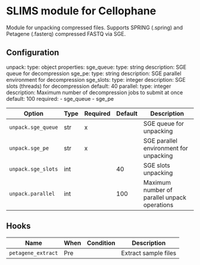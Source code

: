 # SLIMS module for Cellophane

Module for unpacking compressed files. Supports SPRING (.spring) and Petagene (.fasterq) compressed FASTQ via SGE.

## Configuration

  unpack:
    type: object
    properties:
      sge_queue:
        type: string
        description: SGE queue for decompression
      sge_pe:
        type: string
        description: SGE parallel environment for decompression
      sge_slots:
        type: integer
        description: SGE slots (threads) for decompression
        default: 40
      parallel:
        type: integer
        description: Maximum number of decompression jobs to submit at once
        default: 100
    required:
      - sge_queue
      - sge_pe


Option             | Type | Required | Default | Description
-------------------|------|----------|---------|-------------
`unpack.sge_queue` | str  | x        |         | SGE queue for unpacking
`unpack.sge_pe`    | str  | x        |         | SGE parallel environment for unpacking
`unpack.sge_slots` | int  |          | 40      | SGE slots unpacking 
`unpack.parallel`  | int  |          | 100     | Maximum number of parallel unpack operations

## Hooks

Name                    | When | Condition | Description
------------------------|------|-----------|-------------
`petagene_extract`      | Pre  |           | Extract sample files

